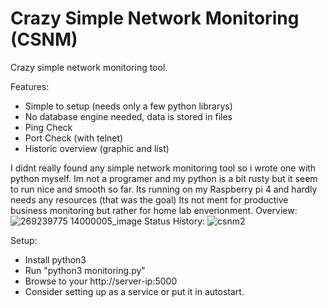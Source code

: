 # Crazy Simple Network Monitoring (CSNM)
Crazy simple network monitoring tool.

Features:
- Simple to setup (needs only a few python librarys)
- No database engine needed, data is stored in files
- Ping Check
- Port Check (with telnet)
- Historic overview (graphic and list)

I didnt really found any simple network monitoring tool so i wrote one with python myself. Im not a programer and my python is a bit rusty but it seem to run nice and smooth so far.
Its running on my Raspberry pi 4 and hardly needs any resources (that was the goal)
Its not ment for productive business monitoring but rather for home lab enverionment.
Overview:
![269239775 14000005_image](https://github.com/silentf666/csnm/assets/19639608/f933154e-2246-4616-8717-e70410fc44f3)
Status History:
![csnm2](https://github.com/silentf666/csnm/assets/19639608/c0118fd9-ca40-45b6-a226-aeeaffbbef4b)

Setup:
- Install python3
- Run "python3 monitoring.py"
- Browse to your http://server-ip:5000
- Consider setting up as a service or put it in autostart.
